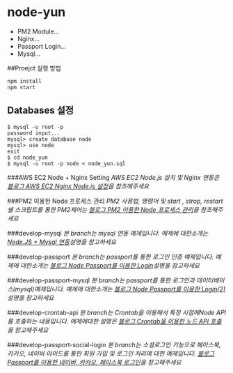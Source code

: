 # node-yun

* PM2 Module...
* Nginx...
* Passport Login...
* Mysql...


##Proejct 실행 방법

```
npm install
npm start
```
## Databases 설정
```
$ mysql -u root -p
password input...
mysql> create database node
mysql> use node
exit
$ cd node_yun
$ mysql -u root -p node < node_yun.sql
```

###AWS EC2 Node + Nginx Setting
*AWS EC2 Node.js 설치 및 Nginx 연동은 [블로그 AWS EC2 Nginx Node.js 설정](https://brunch.co.kr/@cheese10yun/3)을 참조해주세요*

###PM2 이용한 Node 프로세스 관리
*PM2 사용법, 명령어 및 start , strop, restart 쉘 스크립트를 통한 PM2제어는 [블로그 PM2 이용한 Node 프로세스 관리](https://brunch.co.kr/@cheese10yun/13)을 참조해주세요*

###develop-mysql
*본 branch는 mysql 연동 예제입니다. 예제에 대한소개는 [Node.JS + Mysql 연동](https://brunch.co.kr/@cheese10yun/14)설명을 참고하세요*

###develop-passport
*본 branch는 passport를 통한 로그인 인증 예제입니다. 예제에 대한소개는 [블로그 Node Passport를 이용한 Login](https://brunch.co.kr/@cheese10yun/12)설명을 참고하세요*

###develop-passport-mysql
*본 branch는 passport를 통한 로그인과 데이터베이스(mysql)예제입니다. 예제애 대한소개는 [블로그 Node Passport를 이용한 Login(2)](https://brunch.co.kr/@cheese10yun/15)설명을 참고하세요*

###develop-crontab-api
*본 branch는 Crontab을 이용해서 특정 시점에Node API를 호출하는 내용입니다. 에제에대한 설명은 [블로그 Crontab을 이용한 노드 API 호출](http://engineeryun.tistory.com/entry/Crontab%EC%9D%84-%EC%9D%B4%EC%9A%A9%ED%95%9C-%EB%85%B8%EB%93%9C-API-%ED%98%B8%EC%B6%9C)을 참고해주세요*

###develop-passport-social-login
*본 branch는 소셜로그인 기능으로 페이스북, 카카오, 네이버 아이드를 통한 회원 가입 및 로그인 처리에 대한 예제입니다. [블로그 Passport를 이용한 네이버, 카카오, 페이스북 로그인](http://engineeryun.tistory.com/entry/Passport%EB%A5%BC-%EC%9D%B4%EC%9A%A9%ED%95%9C-%EB%84%A4%EC%9D%B4%EB%B2%84-%EC%B9%B4%EC%B9%B4%EC%98%A4-%ED%8E%98%EC%9D%B4%EC%8A%A4%EB%B6%81-%EB%A1%9C%EA%B7%B8%EC%9D%B8)을 참고해주세요*